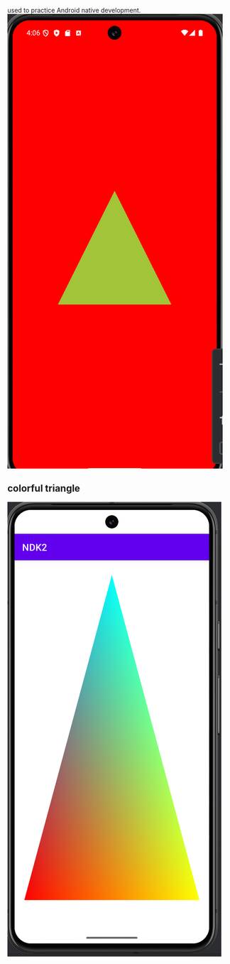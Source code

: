 used to practice Android native development.
![triangle](res/tri.png)

## colorful triangle 
![color_tri](res/color_tri.png)